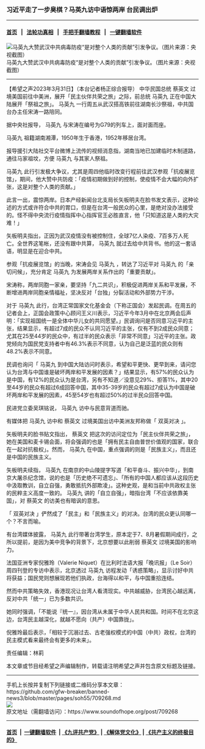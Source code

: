 ### 习近平走了一步臭棋？马英九访中语惊两岸  台民调出炉
------------------------

#### [首页](https://github.com/gfw-breaker/banned-news3/blob/master/README.md) &nbsp;&nbsp;|&nbsp;&nbsp; [法轮功真相](https://github.com/begood0513/basic/blob/master/README.md)  &nbsp;&nbsp;|&nbsp;&nbsp; [手把手翻墙教程](https://github.com/gfw-breaker/guides/wiki)  &nbsp;&nbsp;|&nbsp;&nbsp; [一键翻墙软件](https://github.com/gfw-breaker/nogfw/blob/master/README.md)  



<div><img alt="马英九大赞武汉中共病毒防疫“是对整个人类的贡献”引发争议。（图片来源：央视截图）" src="https://img.soundofhope.org/2023-03/screenshot_1-1680233836468.jpg"/>
<br/><figcaption class="caption">
 马英九大赞武汉中共病毒防疫“是对整个人类的贡献”引发争议。（图片来源：央视截图）
</figcaption></div><hr/>


<div><div class="Content__Wrapper sc-1bvya0-0 elmmKw article_body" data-checkusr="" itemprop="articleBody">
 <div id="post_place_1">
 </div>
 <p class="meta-top">
  <span class="meta">
   【希望之声2023年3月31日】（本台记者杨正综合报导）
  </span>
  中华民国总统
  <ok href="/term/1126">
   蔡英文
  </ok>
  过境美国前往中美洲，展开「民主伙伴共荣之旅」之际，前总统
  <ok href="/term/14669">
   马英九
  </ok>
  正在中国大陆展开「祭祖之旅」。
  <ok href="/term/14669">
   马英九
  </ok>
  一行周五从武汉搭高铁前往湖南长沙祭祖，中共国台办主任宋涛一路陪同。
 </p>
 <p>
  据中央社报导，
  <ok href="/term/14669">
   马英九
  </ok>
  与宋涛在编号为G79的列车上，面对面而座。
 </p>
 <p>
  <ok href="/term/14669">
   马英九
  </ok>
  祖籍湖南湘潭，1950年生于香港，1952年移居台湾。
 </p>
 <p>
  报导援引大陆社交平台微博上流传的视频消息指，湖南当地已加建临时木制道路，通往马家祖坟，方便
  <ok href="/term/14669">
   马英九
  </ok>
  与其家人祭祖。
 </p>
 <p>
  <ok href="/term/14669">
   马英九
  </ok>
  此行引发极大争议，尤其是周四他临时改变行程前往武汉参观「抗疫展览馆」，期间，他大赞中共防疫：「疫情初期做到好的控制，使疫情不会大幅的向外扩张，这是对整个人类的贡献。」
 </p>
 <p>
  此言一出，震惊两岸。日本产经新闻台北支局长矢板明夫在脸书发文表示，这种论述的方式或许符合中共的胃口，但是在台湾一般民众的心里，是绝对没办法接受的。怪不得中央流行疫情指挥中心指挥官王必胜直言，他「只知道这是人类的大灾难！」
 </p>
 <p>
  矢板明夫指出，正因为武汉疫情没有被控制住，全球7亿人染疫、7百多万人死亡。全世界这笔帐，还没有跟中共算，
  <ok href="/term/14669">
   马英九
  </ok>
  就过去给中共背书。他的这一套话语，明显是在迎合中共。
 </p>
 <p>
  参观「抗疫展览馆」的当晚，宋涛会见
  <ok href="/term/14669">
   马英九
  </ok>
  ，转达了习近平对
  <ok href="/term/14669">
   马英九
  </ok>
  的「亲切问候」，充分肯定
  <ok href="/term/14669">
   马英九
  </ok>
  为发展两岸关系作出的「重要贡献」。
 </p>
 <p>
  宋涛称，两岸同胞一家亲，要坚持「九二共识」，积极促进两岸关系和平发展，不断增进两岸同胞亲情福祉，坚决反对「台独」分裂活动和外部势力干涉。
 </p>
 <p>
  对于
  <ok href="/term/14669">
   马英九
  </ok>
  此行，台湾正常国家文化基金会（下称正国会）发起民调。在周五的记者会上，正国会政策中心顾问王义川表示，习近平今年3月中在北京两会后声明：「实现祖国统一是全体中华儿女的共同愿望。」民调询问是否同意习近平的主张，结果显示，有超过7成的民众不认同习近平的主张，仅有不到2成民众同意；尤其在25至44岁的民众中，有过半的民众表示「非常不同意」习近平的主张。政党倾向为国民党支持者中有46.3%表示不同意，认为自己是泛蓝的民众则有48.2%表示不同意。
 </p>
 <p>
  民调也询问「
  <ok href="/term/14669">
   马英九
  </ok>
  到中国大陆访问时表示，希望和平更快、更早到来，请问您认为台湾与中国谁是破坏两岸和平发展的因素？」结果显示，有57%的民众认为是中国，有12%的民众认为是台湾，另有不知道／没意见29%、拒答1%，其中20至44岁的民众有超过6成回答中国，其中35-39岁的民众有超过7成认为中国是破坏两岸和平发展的因素，45至54岁也有超过50%的过半民众回答中国。
 </p>
 <p>
  民进党立委吴琪铭说，
  <ok href="/term/14669">
   马英九
  </ok>
  访中与民意背道而驰。
 </p>
 <p>
  有媒体把
  <ok href="/term/14669">
   马英九
  </ok>
  访中和
  <ok href="/term/1126">
   蔡英文
  </ok>
  过境美国出访中美洲友邦称做「
  <ok href="/term/855026">
   双英对决
  </ok>
  」。
 </p>
 <p>
  矢板明夫的脸书贴文指出，
  <ok href="/term/1126">
   蔡英文
  </ok>
  把这次的访问定位为「民主伙伴共荣之旅」，她在美国和麦卡锡会面，将会强调的也是「拥有民主自由普世价值观的国家，联合在一起对抗极权」。然而，
  <ok href="/term/14669">
   马英九
  </ok>
  在中国，重点强调的则是「民族主义」，而且还是中国的民族主义。
 </p>
 <p>
  矢板明夫续指，
  <ok href="/term/14669">
   马英九
  </ok>
  在南京的中山陵提字写道「和平奋斗、振兴中华」，到南京大屠杀纪念馆，说的也是「历史绝不可遗忘」、「所有的中国人都应该从这段历史中汲取教训，自立自强，勇敢抵抗外部欺凌」。这种史观，是和当前中共政权主张的民粹主义高度一致的。
  <ok href="/term/14669">
   马英九
  </ok>
  讲的「自立自强」，暗指台湾「不应该依靠美国」，对
  <ok href="/term/1126">
   蔡英文
  </ok>
  的访美也有暗讽的意思。
 </p>
 <p>
  「
  <ok href="/term/855026">
   双英对决
  </ok>
  」俨然成了「民主」和「民族主义」的对决。台湾的民众更认同哪一个？不言而喻。
 </p>
 <p>
  有台湾媒体披露，
  <ok href="/term/14669">
   马英九
  </ok>
  此行带著台湾学生，原本定于7、8月暑假期间成行，之所以提前，是因为美中竞争的背景下，北京想要以此削弱
  <ok href="/term/1126">
   蔡英文
  </ok>
  过境美国的影响力。
 </p>
 <p>
  法国亚洲专家倪雅玲（Valerie Niquet）在比利时法语大报「晚讯报」（Le Soir）周四刊登的专访中表示，北京透过
  <ok href="/term/14669">
   马英九
  </ok>
  访程发动「诱惑策略」，显示讨好中共将获益；国民党则想展现若他们执政，台海得以和平，与中国重拾连结。
 </p>
 <p>
  然而中共策略失效，香港现况让台湾人看清现实。中共越威胁，台湾民心越远离，反对中共「统一」已为多数共识。
 </p>
 <p>
  她同时强调，「不能说『统一』，因台湾从未属于中华人民共和国。时间不在北京这边，台湾民主越深化，就越不愿向（共产）中国靠拢」。
 </p>
 <p>
  倪雅玲最后表示，「相较于沉溺过去、古老强权模式的中国（中共）政权，台湾的民主模式看来最终会有更多的未来」。
 </p>
 <p class="meta-btm">
  责任编辑：林莉
 </p>
 <p class="meta-btm">
  本文章或节目经希望之声编辑制作，转载请注明希望之声并包含原文标题及链接。
 </p>
</div>
</div>
<hr/>
手机上长按并复制下列链接或二维码分享本文章：<br/>
https://github.com/gfw-breaker/banned-news3/blob/master/pages/soh55/709268.md <br/>
<a href='https://github.com/gfw-breaker/banned-news3/blob/master/pages/soh55/709268.md'><img src='https://github.com/gfw-breaker/banned-news3/blob/master/pages/soh55/709268.md.png'/></a> <br/>
原文地址（需翻墙访问）：https://www.soundofhope.org/post/709268


------------------------
#### [首页](https://github.com/gfw-breaker/banned-news3/blob/master/README.md) &nbsp;|&nbsp; [一键翻墙软件](https://github.com/gfw-breaker/nogfw/blob/master/README.md) &nbsp;| [《九评共产党》](https://github.com/gfw-breaker/9ping.md/blob/master/README.md#九评之一评共产党是什么) | [《解体党文化》](https://github.com/gfw-breaker/jtdwh.md/blob/master/README.md) | [《共产主义的终极目的》](https://github.com/gfw-breaker/gczydzjmd.md/blob/master/README.md)


<img src='http://gfw-breaker.win/banned-news3/pages/soh55/709268.md' width='0px' height='0px'/>